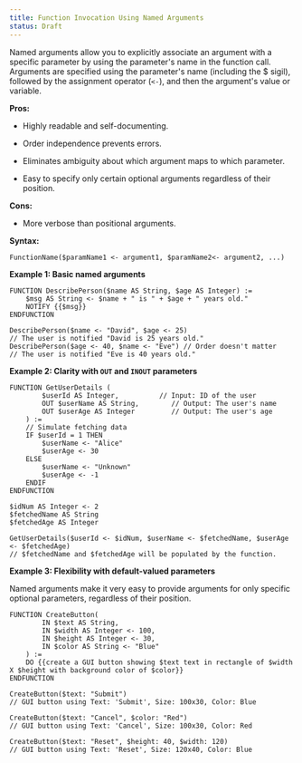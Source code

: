 ```yaml
---
title: Function Invocation Using Named Arguments
status: Draft
---
```

Named arguments allow you to explicitly associate an argument with a specific parameter by using the parameter's name in the function call. Arguments are specified using the parameter's name (including the $ sigil), followed by the assignment operator (`<-`), and then the argument's value or variable.

**Pros:**

- Highly readable and self-documenting.

- Order independence prevents errors.

- Eliminates ambiguity about which argument maps to which parameter.

- Easy to specify only certain optional arguments regardless of their position.

**Cons:**

- More verbose than positional arguments.

**Syntax:**

```
FunctionName($paramName1 <- argument1, $paramName2<- argument2, ...)
```

**Example 1: Basic named arguments**

```
FUNCTION DescribePerson($name AS String, $age AS Integer) :=
	$msg AS String <- $name + " is " + $age + " years old."
	NOTIFY {{$msg}}
ENDFUNCTION

DescribePerson($name <- "David", $age <- 25)
// The user is notified "David is 25 years old."
DescribePerson($age <- 40, $name <- "Eve") // Order doesn't matter
// The user is notified "Eve is 40 years old."
```

**Example 2: Clarity with `OUT` and `INOUT` parameters**

```
FUNCTION GetUserDetails (
	    $userId AS Integer,          // Input: ID of the user
	    OUT $userName AS String,        // Output: The user's name
	    OUT $userAge AS Integer         // Output: The user's age
	) :=
    // Simulate fetching data
    IF $userId = 1 THEN
        $userName <- "Alice"
        $userAge <- 30
    ELSE
        $userName <- "Unknown"
        $userAge <- -1
    ENDIF
ENDFUNCTION

$idNum AS Integer <- 2
$fetchedName AS String
$fetchedAge AS Integer

GetUserDetails($userId <- $idNum, $userName <- $fetchedName, $userAge <- $fetchedAge)
// $fetchedName and $fetchedAge will be populated by the function.
```

**Example 3: Flexibility with default-valued parameters**

Named arguments make it very easy to provide arguments for only specific optional parameters, regardless of their position.

```
FUNCTION CreateButton(
	    IN $text AS String,
	    IN $width AS Integer <- 100,
	    IN $height AS Integer <- 30,
	    IN $color AS String <- "Blue"
	) :=
	DO {{create a GUI button showing $text text in rectangle of $width X $height with background color of $color}}
ENDFUNCTION

CreateButton($text: "Submit")
// GUI button using Text: 'Submit', Size: 100x30, Color: Blue

CreateButton($text: "Cancel", $color: "Red")
// GUI button using Text: 'Cancel', Size: 100x30, Color: Red

CreateButton($text: "Reset", $height: 40, $width: 120)
// GUI button using Text: 'Reset', Size: 120x40, Color: Blue
```
